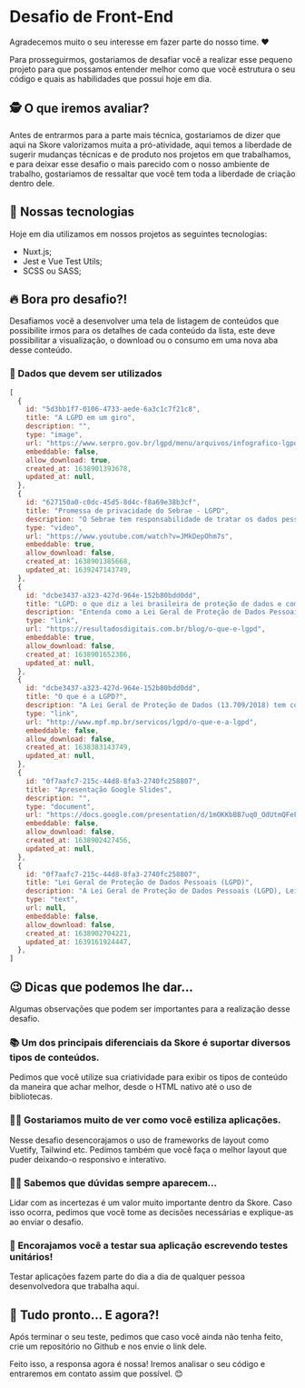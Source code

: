 # Desafio de Front-End
Agradecemos muito o seu interesse em fazer parte do nosso time. ❤️

Para prosseguirmos, gostariamos de desafiar você a realizar esse pequeno projeto para que possamos entender melhor como que você estrutura o seu código e quais as habilidades que possui hoje em dia.

## 🕵️ O que iremos avaliar?
Antes de entrarmos para a parte mais técnica, gostariamos de dizer que aqui na Skore valorizamos muita a pró-atividade, aqui temos a liberdade de sugerir mudanças técnicas e de produto nos projetos em que trabalhamos, e para deixar esse desafio o mais parecido com o nosso ambiente de trabalho, gostariamos de ressaltar que você tem toda a liberdade de criação dentro dele.

## 🚀 Nossas tecnologias
Hoje em dia utilizamos em nossos projetos as seguintes tecnologias:
- Nuxt.js;
- Jest e Vue Test Utils;
- SCSS ou SASS;

## 🔥 Bora pro desafio?!
Desafiamos você a desenvolver uma tela de listagem de conteúdos que possibilite irmos para os detalhes de cada conteúdo da lista, este deve possibilitar a visualização, o download ou o consumo em uma nova aba desse conteúdo.

### 💾 Dados que devem ser utilizados
```javascript
[
  {
    id: "5d3bb1f7-0106-4733-aede-6a3c1c7f21c8",
    title: "A LGPD em um giro",
    description: "",
    type: "image",
    url: "https://www.serpro.gov.br/lgpd/menu/arquivos/infografico-lgpd-em-um-giro",
    embeddable: false,
    allow_download: true,
    created_at: 1638901393678,
    updated_at: null,
  },
  {
    id: "627150a0-c0dc-45d5-8d4c-f8a69e38b3cf",
    title: "Promessa de privacidade do Sebrae - LGPD",
    description: "O Sebrae tem responsabilidade de tratar os dados pessoais dos empreendedores conforme preconiza a Lei Geral de Proteção de Dados - LGPD. Apresentamos aqui nossa promessa sobre os cuidados que tomamos e as razões porque coletamos e tratamos os dados.",
    type: "video",
    url: "https://www.youtube.com/watch?v=JMkDepOhm7s",
    embeddable: true,
    allow_download: false,
    created_at: 1638901385668,
    updated_at: 1639247143749,
  },
  {
    id: "dcbe3437-a323-427d-964e-152b80bdd0dd",
    title: "LGPD: o que diz a lei brasileira de proteção de dados e como ela pode impactar a estratégia de marketing de sua empresa",
    description: "Entenda como a Lei Geral de Proteção de Dados Pessoais, afeta a forma com que as empresas e organizações captam, armazenam e utilizam dados de seus clientes, tanto no meio online quanto offline",
    type: "link",
    url: "https://resultadosdigitais.com.br/blog/o-que-e-lgpd",
    embeddable: true,
    allow_download: false,
    created_at: 1638901652386,
    updated_at: null,
  },
  {
    id: "dcbe3437-a323-427d-964e-152b80bdd0dd",
    title: "O que é a LGPD?",
    description: "A Lei Geral de Proteção de Dados (13.709/2018) tem como principal objetivo proteger os direitos fundamentais de liberdade e de privacidade e o livre desenvolvimento da personalidade da pessoa natural.",
    type: "link",
    url: "http://www.mpf.mp.br/servicos/lgpd/o-que-e-a-lgpd",
    embeddable: false,
    allow_download: false,
    created_at: 1638383143749,
    updated_at: null,
  },
  {
    id: "0f7aafc7-215c-44d8-8fa3-2740fc258807",
    title: "Apresentação Google Slides",
    description: "",
    type: "document",
    url: "https://docs.google.com/presentation/d/1mOKKbBB7uq0_OdUtmQFeFBA5TJIvI3QG7tgAkuMJDYs/edit?usp=sharing",
    embeddable: false,
    allow_download: false,
    created_at: 1638902427456,
    updated_at: null,
  },
  {
    id: "0f7aafc7-215c-44d8-8fa3-2740fc258807",
    title: "Lei Geral de Proteção de Dados Pessoais (LGPD)",
    description: "A Lei Geral de Proteção de Dados Pessoais (LGPD), Lei n° 13.709/2018, foi promulgada para proteger os direitos fundamentais de liberdade e de privacidade e a livre formação da personalidade de cada indivíduo. A Lei fala sobre o tratamento de dados pessoais, dispostos em meio físico ou digital, feito por pessoa física ou jurídica de direito público ou privado, englobando um amplo conjunto de operações que podem ocorrer em meios manuais ou digitais. <br> No âmbito da LGPD, o tratamento dos dados pessoais pode ser realizado por dois agentes de tratamento, o Controlador e o Operador. Além deles, há a figura do Encarregado, que é a pessoa indicada pelo Controlador para atuar como canal de comunicação entre o Controlador, o Operador, os(as) titulares dos dados e a Autoridade Nacional de Proteção de Dados (ANPD). <br> Tema fundamental trabalhado pela Lei, o tratamento de dados diz respeito a qualquer atividade que utiliza um dado pessoal na execução da sua operação, como, por exemplo: coleta, produção, recepção, classificação, utilização, acesso, reprodução, transmissão, distribuição, processamento, arquivamento, armazenamento, eliminação, avaliação ou controle da informação, modificação, comunicação, transferência, difusão ou extração. <br> Antes de iniciar qualquer tipo de tratamento de dados pessoais, o agente deve se certificar que a finalidade da operação está registrada de forma clara e explícita e os propósitos especificados e informados ao(à) titular dos dados. No caso do setor público, a principal finalidade do tratamento está relacionada à execução de políticas públicas, devidamente previstas em lei, regulamentos ou respaldadas em contratos, convênios ou instrumentos semelhantes. <br> O compartilhamento dentro da administração pública, no âmbito da execução de políticas públicas, é previsto na Lei e dispensa o consentimento específico. Contudo, o órgão que coleta deve informar com transparência qual dado será compartilhado e com quem. Do outro lado, o órgão que solicita receber o compartilhamento precisa justificar esse acesso com base na execução de uma política pública específica e claramente determinada, descrevendo o motivo da solicitação de acesso e o uso que será feito com os dados. Informações protegidas por sigilo seguem protegidas e sujeitas a normativos e regras específicas. Essas e outras questões fundamentais devem ser observadas pelos órgãos e entidades da administração federal no sentido de assegurar a conformidade do tratamento de dados pessoais de acordo com as hipóteses legais e princípios da LGPD. <br> A Lei estabelece uma estrutura legal de direitos dos(as) titulares de dados pessoais. Esses direitos devem ser garantidos durante toda a existência do tratamento dos dados pessoais realizado pelo órgão ou entidade. Para o exercício dos direitos dos(as) titulares, a LGPD prevê um conjunto de ferramentas que aprofundam obrigações de transparência ativa e passiva, e criam meios processuais para mobilizar a Administração Pública. <br> Documento base:  Guia de Boas Práticas para Implementação na Administração Pública Federal da Lei Geral de Proteção de Dados, documento elaborado pelos diferentes órgãos que compõem o Comitê Central de Governança de Dados e que contém orientações sobre as atribuições e atuação do Controlador, do Operador e do Encarregado, bem como da Autoridade Nacional de Proteção de Dados (ANPD) e versa, ainda, sobre os direitos fundamentais dos(as) cidadãos(ãs) titulares dos dados, aborda hipóteses de tratamento dos dados e sua realização, indica o ciclo de vida do tratamento dos dados pessoais e apresenta boas práticas em segurança da informação.",
    type: "text",
    url: null,
    embeddable: false,
    allow_download: false,
    created_at: 1638902704221,
    updated_at: 1639161924447,
  },
]
```

## 😉 Dicas que podemos lhe dar...
Algumas observações que podem ser importantes para a realização desse desafio.

### 📚 Um dos principais diferenciais da Skore é suportar diversos tipos de conteúdos.
Pedimos que você utilize sua criatividade para exibir os tipos de conteúdo da maneira que achar melhor, desde o HTML nativo até o uso de bibliotecas.

### 💅🏿 Gostariamos muito de ver como você estiliza aplicações.
Nesse desafio desencorajamos o uso de frameworks de layout como Vuetify, Tailwind etc. Pedimos também que você faça o melhor layout que puder deixando-o responsivo e interativo.

### 🤷‍♀️ Sabemos que dúvidas sempre aparecem...
Lidar com as incertezas é um valor muito importante dentro da Skore. Caso isso ocorra, pedimos que você tome as decisões necessárias e explique-as ao enviar o desafio.


### 🧪 Encorajamos você a testar sua aplicação escrevendo testes unitários!
Testar aplicações fazem parte do dia a dia de qualquer pessoa desenvolvedora que trabalha aqui.


## 🎉 Tudo pronto... E agora?!
Após terminar o seu teste, pedimos que caso você ainda não tenha feito, crie um repositório no Github e nos envie o link dele.

Feito isso, a responsa agora é nossa! Iremos analisar o seu código e entraremos em contato assim que possível. 😊